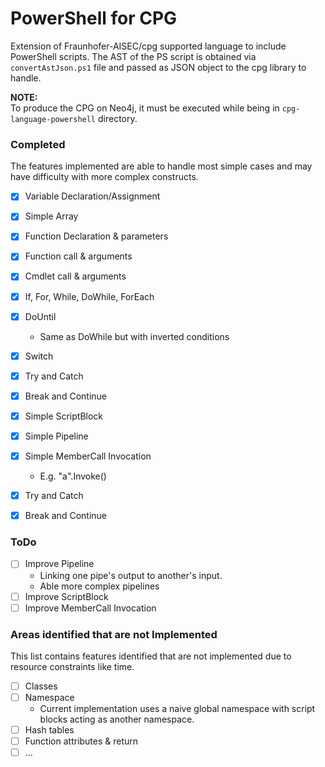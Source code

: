 # PowerShell for CPG
Extension of Fraunhofer-AISEC/cpg supported language to include PowerShell scripts.
The AST of the PS script is obtained via `convertAstJson.ps1` file and passed as JSON object
to the cpg library to handle.  

**NOTE:**  
To produce the CPG on Neo4j, it must be executed while being in `cpg-language-powershell` directory.

### Completed
The features implemented are able to handle most simple cases and may have difficulty with more complex constructs.
- [x] Variable Declaration/Assignment
- [x] Simple Array 
- [x] Function Declaration & parameters
- [x] Function call & arguments
- [x] Cmdlet call & arguments
- [x] If, For, While, DoWhile, ForEach
- [x] DoUntil
  - Same as DoWhile but with inverted conditions
- [x] Switch
- [x] Try and Catch
- [x] Break and Continue

- [x] Simple ScriptBlock
- [x] Simple Pipeline 
- [x] Simple MemberCall Invocation 
  - E.g. "a".Invoke()
- [x] Try and Catch 
- [x] Break and Continue

### ToDo  
- [ ] Improve Pipeline
  - Linking one pipe's output to another's input.
  - Able more complex pipelines
- [ ] Improve ScriptBlock
- [ ] Improve MemberCall Invocation

### Areas identified that are not Implemented
This list contains features identified that are not implemented due to resource constraints like time.
- [ ] Classes
- [ ] Namespace
  - Current implementation uses a naive global namespace with script blocks acting as another namespace.
- [ ] Hash tables
- [ ] Function attributes & return
- [ ] ...
